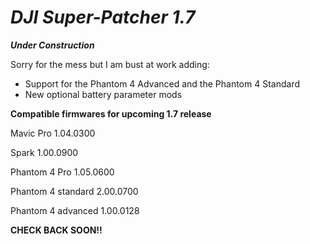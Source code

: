 # ***DJI Super-Patcher 1.7***

***Under Construction***

Sorry for the mess but I am bust at work adding:

- Support for the Phantom 4 Advanced and the Phantom 4 Standard
- New optional battery parameter mods 


**Compatible firmwares for upcoming 1.7 release**

Mavic Pro 1.04.0300

Spark 1.00.0900 

Phantom 4 Pro 1.05.0600 

Phantom 4 standard 2.00.0700 

Phantom 4 advanced 1.00.0128

**CHECK BACK SOON!!**
